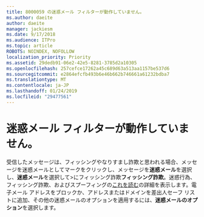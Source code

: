 ```yaml
---
title: 8000059 の迷惑メール フィルターが動作していません。
ms.author: daeite
author: daeite
manager: jackiesm
ms.date: 9/17/2018
ms.audience: ITPro
ms.topic: article
ROBOTS: NOINDEX, NOFOLLOW
localization_priority: Priority
ms.assetid: 29dedb91-06e2-42e5-8281-3785d2a10305
ms.openlocfilehash: 257cefce17262a45c689d63a513aa1157be537d6
ms.sourcegitcommit: e2864efcfb493b6e46b662b746661a61232bdba7
ms.translationtype: MT
ms.contentlocale: ja-JP
ms.lasthandoff: 01/24/2019
ms.locfileid: "29477561"
---
```

# <a name="spam-filter-not-working"></a>迷惑メール フィルターが動作していません。

受信したメッセージは、フィッシングやなりすまし詐欺と思われる場合、メッセージを迷惑メールとしてマークをクリックし、メッセージを**迷惑メール**を選択し、**迷惑メール**を選択して\>にフィッシング詐欺**フィッシング詐欺**。迷惑行為、フィッシング詐欺、およびスプーフィングの[これを読む](https://support.office.com/article/0d882ea5-eedc-4bed-aebc-079ffa1105a3)の詳細を表示します。電子メール アドレスをブロックか、アドレスまたはドメインを差出人セーフ リストに追加、その他の迷惑メールのオプションを適用するには、**迷惑メールのオプション**を選択します。 
  

